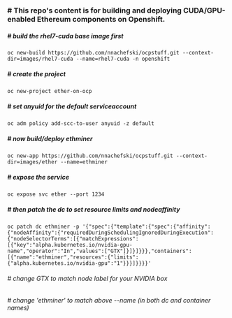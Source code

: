 ### # This repo's content is for building and deploying CUDA/GPU-enabled Ethereum components on Openshift.
##### # build the rhel7-cuda base image first
```
oc new-build https://github.com/nnachefski/ocpstuff.git --context-dir=images/rhel7-cuda --name=rhel7-cuda -n openshift
```
##### # create the project
```
oc new-project ether-on-ocp
```
##### # set anyuid for the default serviceaccount
```
oc adm policy add-scc-to-user anyuid -z default
```
##### # now build/deploy ethminer
```
oc new-app https://github.com/nnachefski/ocpstuff.git --context-dir=images/ether --name=ethminer
```
##### # expose the service
```
oc expose svc ether --port 1234
```
##### # then patch the dc to set resource limits and nodeaffinity
```
oc patch dc ethminer -p '{"spec":{"template":{"spec":{"affinity":{"nodeAffinity":{"requiredDuringSchedulingIgnoredDuringExecution":{"nodeSelectorTerms":[{"matchExpressions":[{"key":"alpha.kubernetes.io/nvidia-gpu-name","operator":"In","values":["GTX"]}]}]}}},"containers":[{"name":"ethminer","resources":{"limits":{"alpha.kubernetes.io/nvidia-gpu":"1"}}}]}}}}'
```
###### # change GTX to match node label for your NVIDIA box   
###### # change 'ethminer' to match above --name (in both dc and container names)
